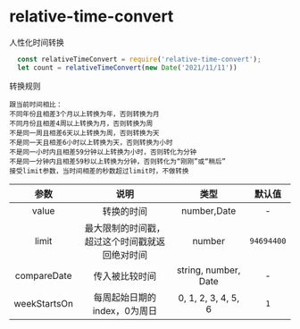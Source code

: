 # relative-time-convert
人性化时间转换

```javascript
  const relativeTimeConvert = require('relative-time-convert');
  let count = relativeTimeConvert(new Date('2021/11/11'))
```

转换规则
```text
跟当前时间相比：
不同年份且相差3个月以上转换为年，否则转换为月
不同月份且相差4周以上转换为月，否则转换为周
不是同一周且相差6天以上转换为周，否则转换为天
不是同一天且相差6小时以上转换为天，否则转换为小时
不是同一小时内且相差59分钟以上转换为小时，否则转化为分钟
不是同一分钟内且相差59秒以上转换为分钟，否则转化为“刚刚”或“稍后”
接受limit参数，当时间相差的秒数超过limit时，不做转换
```

|       参数       |                  说明                   |              类型             |   默认值   |
| :-------------: | :------------------------------------: | :--------------------------: | :--------: |
|       value     |                转换的时间                |          number,Date         |      -     |
|       limit     | 最大限制的时间戳，超过这个时间戳就返回绝对时间  |             number           | `94694400` |
|   compareDate   |               传入被比较时间              |    string, number, Date     |      -     |
|   weekStartsOn  |        每周起始日期的index，0为周日        |     0, 1, 2, 3, 4, 5, 6     |     `1`    |
